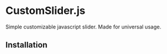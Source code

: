 # CustomSlider.js
Simple customizable javascript slider. Made for universal usage.

## Installation

### <script> tag
```html
<script src="path_to_library/dist/customSlider.min.js"></script>
```

### module
> npm install git+https://github.com/lukaszdyszy/customSlider.git

```javascript
import Slider from 'customSlider';
```

## Usage

### HTML
```html
<div id="my-slider">

    <div class="slide-wrapper">
        <div class="slide">Sldie 1</div>
        <div class="slide">Sldie 2</div>
        <div class="slide">Sldie 3</div>
        <div class="slide">Sldie 4</div>
        <div class="slide">Sldie 5</div>
    </div>

</div>
```
The outer div must have id (e.g. "my-slider") and set width - for horizontal slider, or height - for vertical slider.

### JavaScript
```javascript
const mySlider = new Slider({
    alias: '#my-slider',
    // options
});
```

### Options
Option | Type | Default | Description
------ | -----| ------- | -----------
orientation | string | 'horizontal' | Orientation of our slider - 'horizontal' or 'vertical'.
current | number | 0 | Number of first slide (counting from 0).
transition | string | '1s' | Slide transition duration.
autoChange | boolean | false | Auto change slides in loop.
autoChangeDirection | string | 'forward' | 'forward' or 'backward'. Only if autoChange is activated.
timer | number | 1000 | When loop is activated. Time between slide changes in miliseconds.

### Methods
Method | Description
------ | -----------
changeSlide(nr) | Change slide to 'nr'
prevSlide() | Previous slide
nextSlide() | Next slide


## Example
```html
<!DOCTYPE html>
<html lang="en">
<head>
    <meta charset="UTF-8">
    <meta name="viewport" content="width=device-width, initial-scale=1.0">
    <meta http-equiv="X-UA-Compatible" content="ie=edge">
    <title>Custom slider example</title>

    <style>
        
        .container{
            max-width: 550px;
            margin: 0 auto;
        }

        #my-slider-horizontal{
            width: 100%;
            height: 300px;
            position: relative;
        }
        .hor{
            background-color: beige;
        }

        #my-slider-vertical{
            width: 100%;
            height: 300px;
        }
        .ver{
            background-color: red;
        }

        .slide{
            border: 1px solid black;
            border-radius: 10px;
            display: flex;
            justify-content: center;
            align-items: center;
        }

        /* nav */
        .prev, .next{
            position: absolute;
            height: 100%;
            display: flex;
            align-items: center;
            padding: 15px;
            font-size: 3rem;
        }
        .prev{
            top: 0;
            left: 0;
        }
        .next{
            top: 0;
            right: 0;
        }
        .prev:hover, .next:hover{
            cursor: pointer;
        }

        ul.navigation{
            width: 100%;
            list-style-type: none;
            display: flex;
            justify-content: center;
            font-size: 2rem;
            font-weight: bold;
            padding: 0;
            margin: 0;
        }
        ul.navigation li{
            padding: 10px;
        }
        ul.navigation li:hover{
            cursor: pointer;
        }

    </style>
</head>
<body>
    
    <div class="container">

        <div id="my-slider-horizontal">
            <div class="slide-wrapper">
                <div class="slide hor">Sldie 1</div>
                <div class="slide hor">Sldie 2</div>
                <div class="slide hor">Sldie 3</div>
                <div class="slide hor">Sldie 4</div>
                <div class="slide hor">Sldie 5</div>
            </div>

            <div class="prev">&lt;</div>
            <div class="next">&gt;</div>
        </div>

        <div id="my-slider-vertical">
            <div class="slide-wrapper">
                <div class="slide ver">Sldie 1</div>
                <div class="slide ver">Sldie 2</div>
                <div class="slide ver">Sldie 3</div>
                <div class="slide ver">Sldie 4</div>
                <div class="slide ver">Sldie 5</div>
            </div>
        </div>
        <ul class="navigation">
            <li>1</li>
            <li>2</li>
            <li>3</li>
            <li>4</li>
            <li>5</li>
        </ul>

    </div>

    <script src="dist/customSlider.min.js"></script>
    <script>
        const horizontal = new Slider({
            alias: '#my-slider-horizontal', 
            current: 3
        });
        document.querySelector('.prev').addEventListener("click", function(){
            horizontal.prevSlide();
        });
        document.querySelector('.next').addEventListener("click", function(){
            horizontal.nextSlide();
        });

        const vertical = new Slider({
            alias: '#my-slider-vertical', 
            current: 0, 
            orientation: 'vertical', 
            transition: '0.3s',
            autoChange: true,
            autoChangeDirection: 'backward',
            timer: 2000
        });
        document.querySelectorAll('ul.navigation > li').forEach(function(el, index){
            el.addEventListener("click", function(){
                vertical.changeSlide(index);
            })
        });
    </script>
</body>
</html>
```
## Demo
[https://lukaszdyszy.github.io/customSlider/](https://lukaszdyszy.github.io/customSlider/)